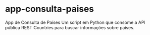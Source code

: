 # app-consulta-paises
App de Consulta de Países  Um script em Python que consome a API pública REST Countries para buscar informações sobre países.
